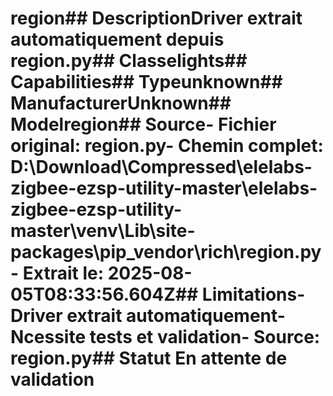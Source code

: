 # region##  DescriptionDriver extrait automatiquement depuis region.py##  Classelights##  Capabilities##  Typeunknown##  ManufacturerUnknown##  Modelregion##  Source- **Fichier original**: region.py- **Chemin complet**: D:\Download\Compressed\elelabs-zigbee-ezsp-utility-master\elelabs-zigbee-ezsp-utility-master\venv\Lib\site-packages\pip\_vendor\rich\region.py- **Extrait le**: 2025-08-05T08:33:56.604Z##  Limitations- Driver extrait automatiquement- Ncessite tests et validation- Source: region.py##  Statut En attente de validation
